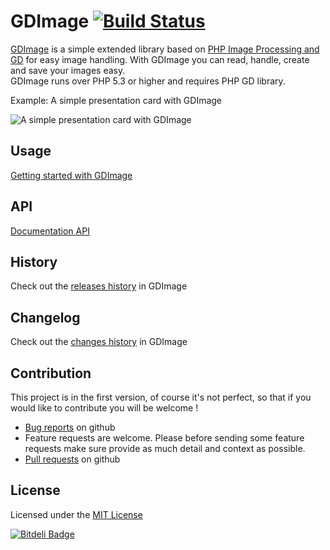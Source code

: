 GDImage [![Build Status](http://img.shields.io/travis/quintana-dev/gdimage.svg?style=flat-square)](https://travis-ci.org/joseluisq/gdimage)
====

[GDImage](http://joseluisq.github.io/gdimage/) is a simple extended library based on [PHP Image Processing and GD](http://php.net/manual/en/book.image.php) for easy image handling. 
With GDImage you can read, handle, create and save your images easy.<br>
GDImage runs over PHP 5.3 or higher and requires PHP GD library.

Example: A simple presentation card with GDImage

![A simple presentation card with GDImage](http://joseluisq.github.io/gdimage/img/card.jpg)

## Usage
[Getting started with GDImage](http://joseluisq.github.io/gdimage/#usage)

## API
[Documentation API](http://joseluisq.github.io/gdimage/#documentation)

## History
Check out the [releases history](https://github.com/joseluisq/gdimage/releases) in GDImage

## Changelog
Check out the [changes history](https://github.com/joseluisq/gdimage/wiki/changelog) in GDImage

## Contribution

This project is in the first version, of course it's not perfect, so that if you would like to contribute you will be welcome !

* [Bug reports](https://github.com/joseluisq/gdimage/issues) on github
* Feature requests are welcome. Please before sending some feature requests make sure provide as much detail and context as possible.
* [Pull requests](https://github.com/joseluisq/gdimage/pulls) on github

## License
Licensed under the [MIT License](http://opensource.org/licenses/MIT)


[![Bitdeli Badge](https://d2weczhvl823v0.cloudfront.net/joseluisq/gdimage/trend.png)](https://bitdeli.com/free "Bitdeli Badge")

